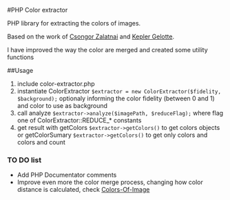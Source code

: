 #PHP Color extractor

PHP library for extracting  the colors of images.

Based on the work of [Csongor Zalatnai](http://www.phpclasses.org/browse/package/3370.html) and [Kepler Gelotte](http://www.coolphptools.com/color_extract).

I have improved the way the color are merged and created some utility functions


##Usage

1. include color-extractor.php
2. instantiate ColorExtractor `$extractor = new ColorExtractor($fidelity, $background);` optionaly informing the color fidelity (between 0 and 1) and color to use as background
3. call analyze `$extractor->analyze($imagePath, $reduceFlag);` where flag one of ColorExtractor::REDUCE_* constants
4. get result with getColors `$extractor->getColors()` to get colors objects or getColorSumary `$extractor->getColors()` to get only colors and colors and count

### TO DO list

- Add PHP Documentator comments
- Improve even more the color merge process, changing how color distance is calculated, check [Colors-Of-Image](https://github.com/humanmade/Colors-Of-Image)

